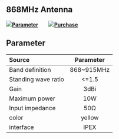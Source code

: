 ## 868MHz Antenna



![](http://heltec.cn/icon/list.png)**[Parameter](#parameter)**&nbsp;&nbsp;&nbsp;&nbsp;&nbsp;&nbsp; ![](http://heltec.cn/icon/shop.png)**[Purchase](https://item.taobao.com/item.htm?spm=a1z10.5-c.w4002-17001092467.26.22797ed8Q3BkV3&id=559879842470)**



## Parameter



| Source              | Parameter  |
| :------------------ | :--------: |
| Band definition     | 868~915MHz |
| Standing wave ratio |   <=1.5    |
| Gain                |    3dBi    |
| Maximum power       |    10W     |
| Input impedance     |    50Ω     |
| color               |   yellow   |
| interface           |    IPEX    |